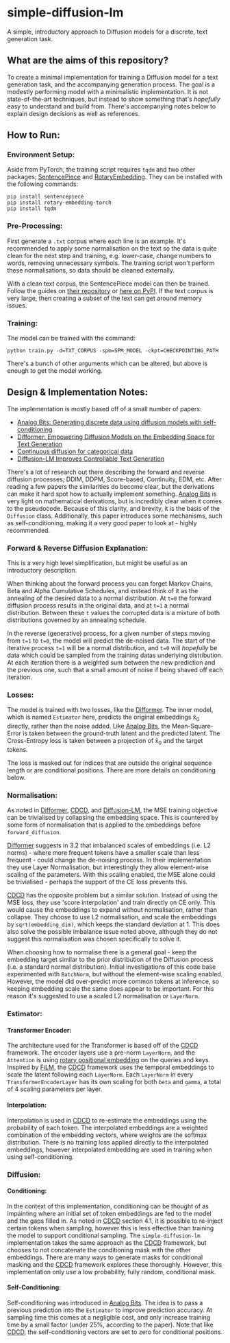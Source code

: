 # simple-diffusion-lm

A simple, introductory approach to Diffusion models for a discrete, text generation task.

## What are the aims of this repository?

To create a minimal implementation for training a Diffusion model for a text generation task,
and the accompanying generation process.
The goal is a modestly performing model with a minimalistic implementation.
It is not state-of-the-art techniques, but instead to show something that's _hopefully_ easy to understand
and build from.
There's accompanying notes below to explain design decisions as well as references.

## How to Run:

### Environment Setup:

Aside from PyTorch, the training script requires `tqdm` and two other packages;
[SentencePiece](https://github.com/google/sentencepiece) and
[RotaryEmbedding](https://github.com/lucidrains/rotary-embedding-torch).
They can be installed with the following commands:

```commandline
pip install sentencepiece
pip install rotary-embedding-torch
pip install tqdm
```

### Pre-Processing:

First generate a `.txt` corpus where each line is an example.
It's recommended to apply some normalisation on the text so the data is quite clean for the next step and training, e.g.
lower-case, change numbers to words, removing unnecessary symbols.
The training script won't perform these normalisations, so data should be cleaned externally.

With a clean text corpus, the SentencePiece model can then be trained.
Follow the guides on [their repository](https://github.com/google/sentencepiece)
or [here on PyPI](https://pypi.org/project/sentencepiece/).
If the text corpus is very large, then creating a subset of the text can get around memory issues.

### Training:

The model can be trained with the command:

```commandline
python train.py -d=TXT_CORPUS -spm=SPM_MODEL -ckpt=CHECKPOINTING_PATH
```

There's a bunch of other arguments which can be altered, but above is enough to get the model working.

## Design & Implementation Notes:

The implementation is mostly based off of a small number of papers:

* [Analog Bits: Generating discrete data using diffusion models with self-conditioning][1]
* [Difformer: Empowering Diffusion Models on the Embedding Space for Text Generation][2]
* [Continuous diffusion for categorical data][3]
* [Diffusion-LM Improves Controllable Text Generation][4]

There's a lot of research out there describing the forward and reverse diffusion processes;
DDIM, DDPM, Score-based, Continuity, EDM, etc.
After reading a few papers the similarities do become clear, but the derivations can make it hard spot
how to actually implement something.
[Analog Bits][1] is very light on mathematical derivations,
but is incredibly clear when it comes to the pseudocode.
Because of this clarity, and brevity, it is the basis of the `Diffusion` class.
Additionally, this paper introduces some mechanisms, such as self-conditioning,
making it a very good paper to look at - highly recommended.

### Forward & Reverse Diffusion Explanation:

This is a very high level simplification, but might be useful as an introductory description.

When thinking about the forward process you can forget Markov Chains, Beta and Alpha Cumulative Schedules,
and instead think of it as the annealing of the desired data to a normal distribution.
At `t=0` the forward diffusion process results in the original data, and at `t=1` a normal distribution.
Between these `t` values the corrupted data is a mixture of both distributions governed by an annealing schedule.

In the reverse (generative) process, for a given number of steps moving from `t=1` to `t=0`,
the model will predict the de-noised data.
The start of the iterative process `t=1` will be a normal distribution,
and `t=0` will _hopefully_ be data which could be sampled from the training datas underlying distribution.
At each iteration there is a weighted sum between the new prediction and the previous one,
such that a small amount of noise if being shaved off each iteration.

### Losses:

The model is trained with two losses, like the [Difformer][2]. The inner model, which is named `Estimator` here,
predicts the original embeddings x̂<sub>0</sub> directly, rather than the noise added. Like [Analog Bits][1],
the Mean-Square-Error is taken between the ground-truth latent and the predicted latent.
The Cross-Entropy loss is taken between a projection of x̂<sub>0</sub> and the target tokens.

The loss is masked out for indices that are outside the original sequence length or are conditional positions.
There are more details on conditioning below.

### Normalisation:

As noted in [Difformer][2], [CDCD][3], and [Diffusion-LM][4],
the MSE training objective can be trivialised by collapsing the embedding space.
This is countered by some form of normalisation that is applied to the embeddings before `forward_diffusion`.

[Difformer][2] suggests in 3.2 that imbalanced scales of embeddings (i.e. L2 norms) -
where more frequent tokens have a smaller scale than less frequent -
could change the de-noising process. In their implementation they use Layer Normalisation, but interestingly
they allow element-wise scaling of the parameters.
With this scaling enabled, the MSE alone could be trivialised - perhaps the support of the CE loss prevents this.

[CDCD][3] has the opposite problem but a similar solution.
Instead of using the MSE loss, they use 'score interpolation' and train directly on CE only.
This would cause the embeddings to expand without normalisation, rather than collapse.
They choose to use L2 normalisation, and scale the embeddings by `sqrt(embedding_dim)`,
which keeps the standard deviation at 1.
This does also solve the possible imbalance issue noted above,
although they do not suggest this normalisation was chosen specifically to solve it.

When choosing how to normalise there is a general goal - keep the embedding target similar to the prior distribution
of the Diffusion process (i.e. a standard normal distribution).
Initial investigations of this code base experimented with `BatchNorm`, but without the element-wise scaling enabled.
However, the model did over-predict more common tokens at inference, so keeping embedding scale the same does
appear to be important. For this reason it's suggested to use a scaled L2 normalisation or `LayerNorm`.

### Estimator:

#### Transformer Encoder:

The architecture used for the Transformer is based off of the [CDCD][3] framework. The encoder layers use a pre-norm
`LayerNorm`, and the `Attention` is using [rotary positional embedding][6] on the queries and keys.
Inspired by [FiLM][7], the [CDCD][3] framework uses the temporal embeddings to scale the latent following
each `LayerNorm`.
Each `LayerNorm` in every `TransformerEncoderLayer` has its own scaling for both `beta` and `gamma`,
a total of 4 scaling parameters per layer.

#### Interpolation:

Interpolation is used in [CDCD][3] to re-estimate the embeddings using the probability of each token.
The interpolated embeddings are a weighted combination of the embedding vectors,
where weights are the softmax distribution. 
There is no training loss applied directly to the interpolated embeddings,
however interpolated embedding are used in training when using self-conditioning.


### Diffusion:

#### Conditioning:

In the context of this implementation, conditioning can be thought of as impainting where an initial set of token
embeddings are fed to the model and the gaps filled in.
As noted in [CDCD][3] section 4.1, it is possible to re-inject certain tokens when sampling,
however this is less effective than training the model to support conditional sampling.
The `simple-diffusion-lm` implementation takes the same approach as the [CDCD][3] framework,
but chooses to not concatenate the conditioning mask with the other embeddings.
There are many ways to generate masks for conditional masking and the [CDCD][3] framework explores these thoroughly.
However, this implementation only use a low probability, fully random, conditional mask.

#### Self-Conditioning:

Self-conditioning was introduced in [Analog Bits][1]. The idea is to pass a previous prediction into the `Estimator`
to improve prediction accuracy. At sampling time this comes at a negligible cost,
and only increase training time by a small factor (under 25%, according to the paper).
Note that like [CDCD][3], the self-conditioning vectors are set to zero for conditional positions.


[1]: <https://arxiv.org/abs/2208.04202> "Analog Bits: Generating discrete data using diffusion models with self-conditioning"

[2]: <https://arxiv.org/abs/2212.09412> "Difformer: Empowering Diffusion Models on the Embedding Space for Text Generation"

[3]: <https://arxiv.org/abs/2211.15089> "Continuous diffusion for categorical data"

[4]: <https://arxiv.org/abs/2205.14217> "Diffusion-LM Improves Controllable Text Generation"

[5]: <https://arxiv.org/abs/2301.10972> "On the Importance of Noise Scheduling for Diffusion Models"

[6]: <https://arxiv.org/abs/2104.09864> "RoFormer: Enhanced Transformer with Rotary Position Embedding"

[7]: <https://arxiv.org/abs/1709.07871> "FiLM: Visual Reasoning with a General Conditioning Layer"
